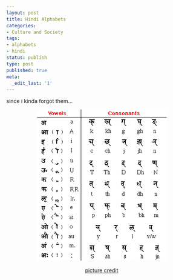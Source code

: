 ```yaml
---
layout: post
title: Hindi Alphabets
categories:
- Culture and Society
tags:
- alphabets
- hindi
status: publish
type: post
published: true
meta:
  _edit_last: '1'
---
```

since i kinda forgot them...
<p style="text-align: center;"><img class="size-full wp-image-638" title="hindi_trans" src="/img/hindi_trans.gif" alt="" /></p>
<p style="text-align: center;"><a href="http://www.cedar.buffalo.edu/script/images/hindi_trans.gif">picture credit</a></p>
